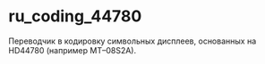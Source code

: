 # ru_coding_44780
 Переводчик в кодировку символьных дисплеев, основанных на HD44780 (например МТ–08S2A).

